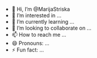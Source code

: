 - 👋 Hi, I’m @MarijaStriska
- 👀 I’m interested in ...
- 🌱 I’m currently learning ...
- 💞️ I’m looking to collaborate on ...
- 📫 How to reach me ...
- 😄 Pronouns: ...
- ⚡ Fun fact: ...

<!---
MarijaStriska/MarijaStriska is a ✨ special ✨ repository because its `README.md` (this file) appears on your GitHub profile.
You can click the Preview link to take a look at your changes.
--->
